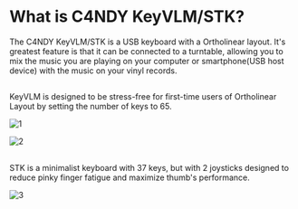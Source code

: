 # What is C4NDY KeyVLM/STK?

The C4NDY KeyVLM/STK is a USB keyboard with a Ortholinear layout. It's greatest feature is that it can be connected to a turntable, allowing you to mix the music you are playing on your computer or smartphone(USB host device) with the music on your vinyl records.

## 

KeyVLM is designed to be stress-free for first-time users of Ortholinear Layout by setting the number of keys to 65.

![1](/images/1.png)

![2](/images/2.png)

## 

STK is a minimalist keyboard with 37 keys, but with 2 joysticks designed to reduce pinky finger fatigue and maximize thumb's performance.

![3](/images/3.png)
